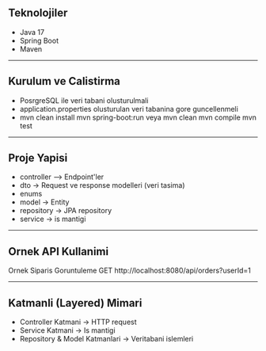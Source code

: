 ## Teknolojiler

- Java 17
- Spring Boot
- Maven

---

## Kurulum ve Calistirma

- PosrgreSQL ile veri tabani olusturulmali
- application.properties olusturulan veri tabanina gore guncellenmeli
- mvn clean install
  mvn spring-boot:run
  veya
  mvn clean
  mvn compile
  mvn test
  
---

## Proje Yapisi

- controller –> Endpoint'ler
- dto -> Request ve response modelleri (veri tasima)
- enums
- model -> Entity
- repository -> JPA repository
- service -> is mantigi

---

## Ornek API Kullanimi

Ornek Siparis Goruntuleme
GET http://localhost:8080/api/orders?userId=1

---

## Katmanli (Layered) Mimari

- Controller Katmani -> HTTP request
- Service Katmani -> Is mantigi
- Repository & Model Katmanlari -> Veritabani islemleri
